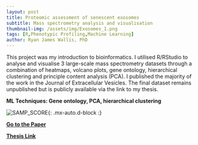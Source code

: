 ```yaml
---
layout: post
title: Proteomic assessment of senescent exosomes
subtitle: Mass spectrometry analysis and visualisation
thumbnail-img: /assets/img/Exosomes_1.png
tags: [R,Phenotypic Profiling,Machine Learning]
author: Ryan James Wallis, PhD
---
```


This project was my introduction to bioinformatics. I utilised R/RStudio to analyse and visualise 3 large-scale mass spectrometry datasets through a combination of heatmaps, volcano plots, gene ontology, hierarchical clustering and principle content analysis (PCA). I published the majority of the work in the Journal of Extracellular Vesicles. The final dataset remains unpublished but is publicly available via the link to my thesis.  

**ML Techniques: Gene ontology, PCA, hierarchical clustering**

![SAMP_SCORE](https://RyanJWallis.github.io/assets/img/Exosomes_1.png){: .mx-auto.d-block :}

<strong><a href="https://pubmed.ncbi.nlm.nih.gov/33659050/">Go to the Paper</a>

<strong><a href="https://qmro.qmul.ac.uk/xmlui/handle/123456789/71085?show=full">Thesis Link</a>

